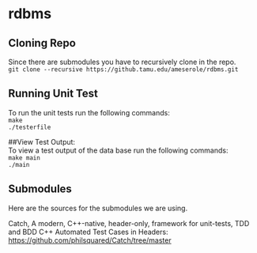 # rdbms

## Cloning Repo
Since there are submodules you have to recursively clone in the repo.  
`git clone --recursive https://github.tamu.edu/ameserole/rdbms.git`

## Running Unit Test
To run the unit tests run the following commands:  
`make`  
`./testerfile`  

##View Test Output:  
To view a test output of the data base run the following commands:  
`make main`  
`./main`  

## Submodules
Here are the sources for the submodules we are using.

Catch, A modern, C++-native, header-only, framework for unit-tests, TDD and BDD C++ Automated Test Cases in Headers:   https://github.com/philsquared/Catch/tree/master
